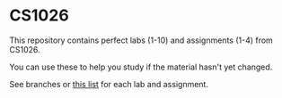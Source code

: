 # CS1026

This repository contains perfect labs (1-10) and assignments (1-4) from CS1026.

You can use these to help you study if the material hasn't yet changed.

See branches or [this list](https://github.com/r0hin/cs1026/blob/main/LIST.md) for each lab and assignment.
